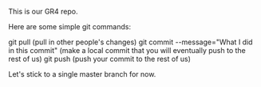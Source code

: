 This is our GR4 repo.

Here are some simple git commands:

git pull (pull in other people's changes)
git commit --message="What I did in this commit" (make a local commit that you will eventually push to the rest of us)
git push (push your commit to the rest of us)

Let's stick to a single master branch for now.